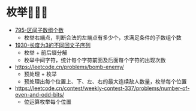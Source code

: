 # 枚举💭💡🎈
- [795-区间子数组个数](https://leetcode.cn/problems/number-of-subarrays-with-bounded-maximum/)
    - 枚举右端点，判断合法的左端点有多少个，求满足条件的子数组个数
- [1930-长度为3的不同回文子序列](https://leetcode.cn/problems/unique-length-3-palindromic-subsequences/)
    - 枚举 + 前后缀分解
    - 枚举中间字符，统计每个字符前面及后面每个字符的出现次数
- https://leetcode.cn/problems/bomb-enemy/
    - 预处理 + 枚举
    - 预处理出每个位置上、下、左、右的最大连续敌人数量，枚举每个位置
- https://leetcode.cn/contest/weekly-contest-337/problems/number-of-even-and-odd-bits/
    - 位运算枚举每个位置